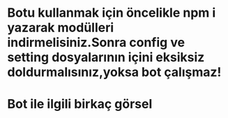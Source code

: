 
# Botu kullanmak için öncelikle npm i yazarak modülleri indirmelisiniz.Sonra config ve setting dosyalarının içini eksiksiz doldurmalısınız,yoksa bot çalışmaz!

# Bot ile ilgili birkaç görsel

<img serc="https://cdn.discordapp.com/attachments/929829846945767505/957498095841726494/latme.png">
<img serc="https://cdn.discordapp.com/attachments/929829846945767505/957498251509104650/lattop.png">